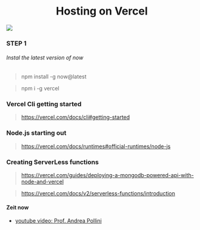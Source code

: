 <p align="center">
  <h1 align="center">Hosting on Vercel</h1>
  <img src="https://www.finsmes.com/wp-content/uploads/2020/04/vercel.png" />
</p>

### STEP 1

<h6>
Instal the latest version of now
</h6>

> npm install -g now@latest

> npm i -g vercel

### Vercel Cli getting started
> https://vercel.com/docs/cli#getting-started

### Node.js starting out
> https://vercel.com/docs/runtimes#official-runtimes/node-js

### Creating ServerLess functions

> https://vercel.com/guides/deploying-a-mongodb-powered-api-with-node-and-vercel

> https://vercel.com/docs/v2/serverless-functions/introduction



#### Zeit now
* [youtube video: Prof. Andrea Pollini](https://www.youtube.com/watch?v=LY8zmUHlG8g)

